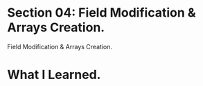 # Section 04: Field Modification & Arrays Creation.

Field Modification & Arrays Creation. 

# What I Learned.
